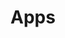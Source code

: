 # Apps

<PageRef page="https://www.shopware.com/media/pdf/14/2b/06/EN\_Apps-Plugins-Themes-All-you-need-to-know.pdf" title="Something went wrong | Shopware" target="_blank" />
